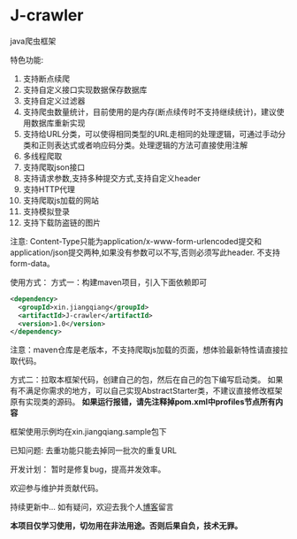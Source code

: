 # J-crawler
java爬虫框架

特色功能:
1. 支持断点续爬
2. 支持自定义接口实现数据保存数据库
3. 支持自定义过滤器
4. 支持爬虫数量统计，目前使用的是内存(断点续传时不支持继续统计)，建议使用数据库重新实现
5. 支持给URL分类，可以使得相同类型的URL走相同的处理逻辑，可通过手动分类和正则表达式或者响应码分类。处理逻辑的方法可直接使用注解
6. 多线程爬取
7. 支持爬取json接口
8. 支持请求参数,支持多种提交方式,支持自定义header
9. 支持HTTP代理
10. 支持爬取js加载的网站
11. 支持模拟登录
12. 支持下载防盗链的图片

注意:
Content-Type只能为application/x-www-form-urlencoded提交和application/json提交两种,如果没有参数可以不写,否则必须写此header.
不支持form-data。

使用方式：
方式一：构建maven项目，引入下面依赖即可
```XML
<dependency>
  <groupId>xin.jiangqiang</groupId>
  <artifactId>J-crawler</artifactId>
  <version>1.0</version>
</dependency>
```
注意：maven仓库是老版本，不支持爬取js加载的页面，想体验最新特性请直接拉取代码。

方式二：拉取本框架代码，创建自己的包，然后在自己的包下编写启动类。
如果有不满足你需求的地方，可以自己实现AbstractStarter类，不建议直接修改框架原有实现类的源码。
**如果运行报错，请先注释掉pom.xml中profiles节点所有内容**

框架使用示例均在xin.jiangqiang.sample包下

已知问题:
去重功能只能去掉同一批次的重复URL

开发计划：
暂时是修复bug，提高并发效率。

欢迎参与维护并贡献代码。

持续更新中...
如有疑问，欢迎去我个人[博客](https://blog.jiangqiang.xin)留言

**本项目仅学习使用，切勿用在非法用途。否则后果自负，技术无罪。**